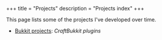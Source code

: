 +++
title = "Projects"
description = "Projects index"
+++

This page lists some of the projects I've developed over time.

- [Bukkit projects](@/projects/bukkit.md):  _CraftBukkit plugins_
